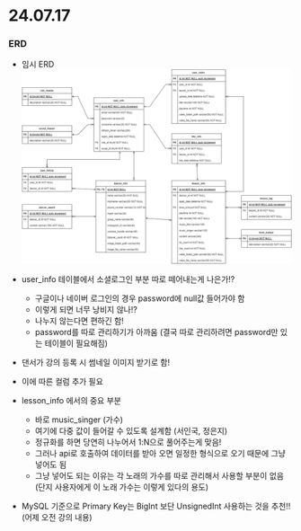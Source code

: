 # 24.07.17

### ERD

- 임시 ERD
    ![ERD.PNG](./img/ERD.PNG)

- user_info 테이블에서 소셜로그인 부분 따로 떼어내는게 나은가!? 
    - 구글이나 네이버 로그인의 경우 password에 null값 들어가야 함
    - 이렇게 되면 너무 낭비지 않나!?
    - 나누지 않는다면 편하긴 함!
    - password를 따로 관리하기가 아까움 (결국 따로 관리하려면 password만 있는 테이블이 필요해짐)
- 댄서가 강의 등록 시 썸네일 이미지 받기로 함!
- 이에 따른 컬럼 추가 필요
- lesson_info 에서의 중요 부분
    - 바로 music_singer (가수)
    - 여기에 다중 값이 들어갈 수 있도록 설계함 (서인국, 정은지)
    - 정규화를 하면 당연히 나누어서 1:N으로 풀어주는게 맞음!
    - 그러나 api로 호출하여 데이터를 받아 오면 일정한 형식으로 오기 때문에 그냥 넣어도 됨
    - 그냥 넣어도 되는 이유는 각 노래의 가수를 따로 관리해서 사용할 부분이 없음 (단지 사용자에게 이 노래 가수는 이렇게 있다의 용도)

- MySQL 기준으로 Primary Key는 BigInt 보단 UnsignedInt 사용하는 것을 추천!! (어제 오전 강의 내용)